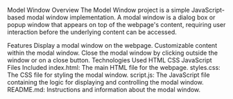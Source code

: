 Model Window
Overview
The Model Window project is a simple JavaScript-based modal window implementation. A modal window is a dialog box or popup window that appears on top of the webpage's content, requiring user interaction before the underlying content can be accessed.

Features
Display a modal window on the webpage.
Customizable content within the modal window.
Close the modal window by clicking outside the window or on a close button.
Technologies Used
HTML
CSS
JavaScript
Files Included
index.html: The main HTML file for the webpage.
styles.css: The CSS file for styling the modal window.
script.js: The JavaScript file containing the logic for displaying and controlling the modal window.
README.md: Instructions and information about the modal window.
